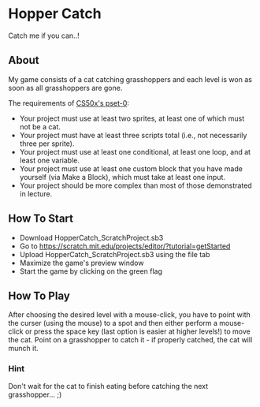 # Hopper Catch

Catch me if you can..!

## About

My game consists of a cat catching grasshoppers and each level is won as soon as all grasshoppers are gone.   

The requirements of [CS50x's pset-0](https://cs50.harvard.edu/x/2023/psets/0/):
- Your project must use at least two sprites, at least one of which must not be a cat.
- Your project must have at least three scripts total (i.e., not necessarily three per sprite).
- Your project must use at least one conditional, at least one loop, and at least one variable.
- Your project must use at least one custom block that you have made yourself (via Make a Block), which must take at least one input.
- Your project should be more complex than most of those demonstrated in lecture.

## How To Start

- Download HopperCatch_ScratchProject.sb3
- Go to https://scratch.mit.edu/projects/editor/?tutorial=getStarted
- Upload HopperCatch_ScratchProject.sb3 using the file tab
- Maximize the game's preview window
- Start the game by clicking on the green flag

## How To Play

After choosing the desired level with a mouse-click, you have to point with the curser (using the mouse) to a spot and then either perform a mouse-click or press the space key (last option is easier at higher levels!) to move the cat. Point on a grasshopper to catch it - if properly catched, the cat will munch it.

### Hint

Don't wait for the cat to finish eating before catching the next grasshopper... ;)

